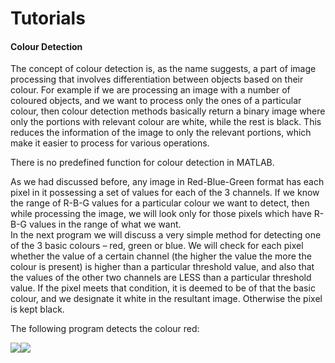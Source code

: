 # Tutorials

#### Colour Detection

The concept of colour detection is, as the name suggests, a part of image processing that involves differentiation between objects based on their colour. For example if we are processing an image with a number of coloured objects, and we want to process only the ones of a particular colour, then colour detection methods basically return a binary image where only the portions with relevant colour are white, while the rest is black. This reduces the information of the image to only the relevant portions, which make it easier to process for various operations.

There is no predefined function for colour detection in MATLAB.

As we had discussed before, any image in Red-Blue-Green format has each pixel in it possessing a set of values for each of the 3 channels. If we know the range of R-B-G values for a particular colour we want to detect, then while processing the image, we will look only for those pixels which have R-B-G values in the range of what we want.  
In the next program we will discuss a very simple method for detecting one of the 3 basic colours – red, green or blue. We will check for each pixel whether the value of a certain channel (the higher the value the more the colour is present) is higher than a particular threshold value, and also that the values of the other two channels are LESS than a particular threshold value. If the pixel meets that condition, it is deemed to be of that the basic colour, and we designate it white in the resultant image. Otherwise the pixel is kept black.

The following program detects the colour red:

![][1]![][2]

[1]: https://lh6.googleusercontent.com/l3melGCs_r41-5jOIgM2DhTlvinv3wNmPlzJR30kPjpMw1RAaxGyDgX0TVyl6n36KWVfJkcmpmd5Ste5Za_mAS7IDzNMHlpnkgc5OZFghygGHvBAz6N-yG1p
[2]: https://lh6.googleusercontent.com/TDSh7v-6ouDbR4dnyjkR923Z0aV48S9LXFNzvkgUAyCSPswLhiQP0ZNVMfFgz9IkaLhmFTlM6iWR_PXOnpAFMbBMVP0BkbFdj9hl_TY1HOEKguKSQXgrnjm0
